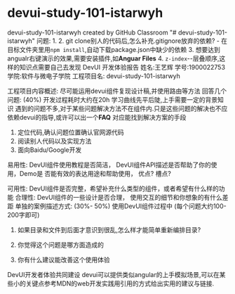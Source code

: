 # devui-study-101-istarwyh
devui-study-101-istarwyh created by GitHub Classroom
"# devui-study-101-istarwyh" 
问题:
1. 
2. git clone别人的代码后,怎么补充.gitignore放弃的依赖?
    - 在目标文件夹里用`npm install`,自动下载package.json中缺少的依赖
3. 想要达到angualr右键演示的效果,需要安装插件,如**Anguar Files**
4. `z-index`--层叠顺序,这样的知识点需要自己去发现
DevUI 开发体验报告
姓名:王艺辉           学号:1900022753            学院:软件与微电子学院
工程项目名: devui-study-101-istarwyh

工程项目内容概述: 尽可能运用devui组件复现设计稿,并使用路由等方法
回答几个问题: (40%)
开发过程耗时大约在20h
学习曲线先平后陡,上手需要一定的背景知识
遇到的问题不多,对于某些问题解决方法不在组件内.只是这些问题的解决也不应依赖devui的指导,或许可以出一个**FAQ**
对应能找到解决方案的手段 
1. 定位代码,确认问题位置确认官网源代码
1. 阅读别人代码以及实现方法
2. 面向Baidu/Google开发

易用性: 
DevUI组件使用教程是否简洁， DevUI组件API描述是否帮助了你的使用，Demo是 否能有效的表达用途和帮助使用， 优点? 槽点?

可用性: 
DevUI组件是否完整，希望补充什么类型的组件，或者希望有什么样的功能 
合理性: 
DevUI组件的一些设计是否合理， 使用交互的细节和你想象的有什么差距 
单独的案例描述方式: (30%- 50%) 
使用DevUI组件过程中 (每个问题大约100-200字即可) 
1. 如果目录和文件到后面才意识到很乱,怎么样才能简单重新编排目录?
2. 你觉得这个问题是哪方面造成的 

3. 你有什么建议能改善这个使用体验

DevUI开发者体验共同建设 
devui可以提供类似angular的上手模拟场景,可以在某些小的关键点参考MDN的web开发实践用引用的方式给出实用的建议与链接.